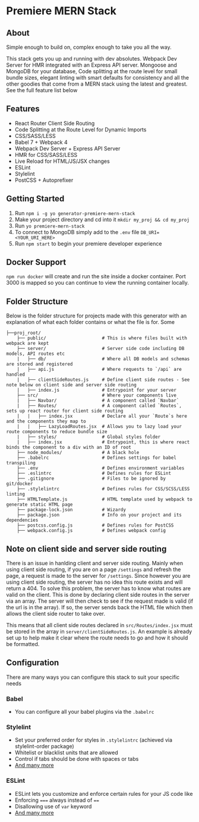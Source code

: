 # Premiere MERN Stack

## About
Simple enough to build on, complex enough to take you all the way.

This stack gets you up and running with dev absolutes. Webpack Dev Server for HMR integrated with an Express API server. Mongoose and MongoDB for your database, Code splitting at the route level for small bundle sizes, elegant linting with smart defaults for consistency and all the other goodies that come from a MERN stack using the latest and greatest. See the full feature list below

## Features
- React Router Client Side Routing
- Code Splitting at the Route Level for Dynamic Imports
- CSS/SASS/LESS
- Babel 7 + Webpack 4
- Webpack Dev Server + Express API Server
- HMR for CSS/SASS/LESS
- Live Reload for HTML/JS/JSX changes
- ESLint
- Stylelint
- PostCSS + Autoprefixer

## Getting Started
1. Run `npm i -g yo generator-premiere-mern-stack`
2. Make your project directory and cd into it `mkdir my_proj && cd my_proj`
3. Run `yo premiere-mern-stack`
4. To connect to MongoDB simply add to the `.env` file  `DB_URI=<YOUR_URI_HERE>`
5. Run `npm start` to begin your premiere developer experience

## Docker Support
`npm run docker` will create and run the site inside a docker container. Port 3000 is mapped so you can continue to view the running container locally.

## Folder Structure
Below is the folder structure for projects made with this generator with an explanation of what each folder contains or what the file is for. Some

```
├──proj_root/
    ├── public/                     # This is where files built with webpack are kept
    ├── server/                     # Server side code including DB models, API routes etc
    |   ├── db/                     # Where all DB models and schemas are stored and registered
    |   ├── api.js                  # Where requests to `/api` are handled
    |   ├── clientSideRoutes.js     # Define client side routes - See note below on client side and server side routing
    |   ├── index.js                # Entrypoint for your server
    ├── src/                        # Where your components live
    |   ├── Navbar/                 # A component called `Navbar`
    |   ├── Routes/                 # A component called `Routes`, sets up react router for client side routing
    |   |   ├── index.jsx           # Declare all your `Route`s here and the components they map to
    |   |   ├── LazyLoadRoutes.jsx  # Allows you to lazy load your route components to reduce bundle size
    |   ├── styles/                 # Global styles folder
    |   ├── index.jsx               # Entrypoint, this is where react binds the component to a div with an ID of root
    ├── node_modules/               # A black hole
    ├── .babelrc                    # Defines settings for babel transpiling
    ├── .env                        # Defines environment variables
    ├── .eslintrc                   # Defines rules for ESLint
    ├── .gitignore                  # Files to be ignored by git/docker
    ├── .stylelintrc                # Defines rules for CSS/SCSS/LESS linting
    ├── HTMLTemplate.js             # HTML template used by webpack to generate static HTML page
    ├── package-lock.json           # Wizardy
    ├── package.json                # Info on your project and its dependencies
    ├── postcss.config.js           # Defines rules for PostCSS
    ├── webpack.config.js           # Defines webpack config
```

## Note on client side and server side routing
There is an issue in hanlding client and server side routing. Mainly when using client side routing, if you are on a page `/settings` and refresh the page, a request is made to the server for `/settings`. Since however you are using client side routing, the server has no idea this route exists and will return a 404. To solve this problem, the server has to know what routes are valid on the client. This is done by declaring client side routes in the server via an array. The server will then check to see if the request made is valid (if the url is in the array). If so, the server sends back the HTML file which then allows the client side router to take over.

This means that all client side routes declared in `src/Routes/index.jsx` must be stored in the array in `server/clientSideRoutes.js`. An example is already set up to help make it clear where the route needs to go and how it should be formatted.

## Configuration
There are many ways you can configure this stack to suit your specific needs

### Babel
- You can configure all your babel plugins via the `.babelrc`

### Stylelint
- Set your preferred order for styles in `.stylelintrc` (achieved via stylelint-order package)
- Whitelist or blacklist units that are allowed
- Control if tabs should be done with spaces or tabs
- [And many more](https://stylelint.io/user-guide/plugins/)

### ESLint
- ESLint lets you customize and enforce certain rules for your JS code like
- Enforcing `===` always instead of `==`
- Disallowing use of `var` keyword
- [And many more](https://eslint.org/docs/rules/)
